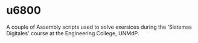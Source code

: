 # u6800
A couple of Assembly scripts used to solve exersices during the 'Sistemas Digitales' course at the Engineering College, UNMdP. 
